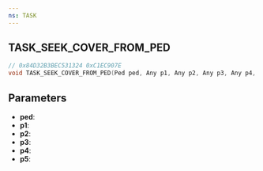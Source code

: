 ```yaml
---
ns: TASK
---
```

## TASK_SEEK_COVER_FROM_PED

```c
// 0x84D32B3BEC531324 0xC1EC907E
void TASK_SEEK_COVER_FROM_PED(Ped ped, Any p1, Any p2, Any p3, Any p4, Any p5);
```

## Parameters
* **ped**:
* **p1**:
* **p2**:
* **p3**:
* **p4**:
* **p5**:
